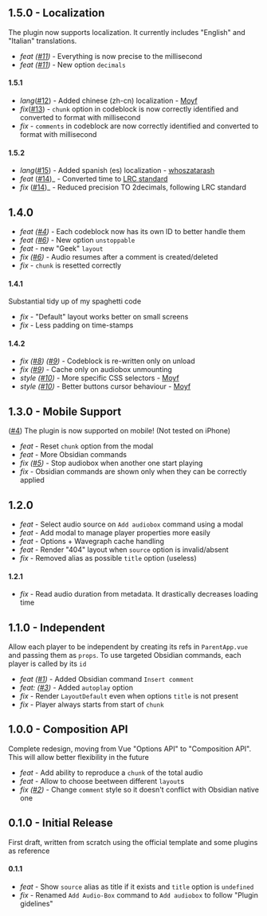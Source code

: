 ## 1.5.0 - Localization

The plugin now supports localization. It currently includes "English" and "Italian" translations.

-   _feat ([#11](https://github.com/12-VidE/annotate-audio/issues/11))_ - Everything is now precise to the millisecond
-   _feat ([#11](https://github.com/12-VidE/annotate-audio/issues/11))_ - New option `decimals`

#### 1.5.1

-   _lang_([#12](https://github.com/12-VidE/annotate-audio/pull/12)) - Added chinese (zh-cn) localization - [Moyf](https://github.com/Moyf)
-   _fix_([#13](https://github.com/12-VidE/annotate-audio/issues/13)) - `chunk` option in codeblock is now correctly identified and converted to format with millisecond
-   _fix_ - `comments` in codeblock are now correctly identified and converted to format with millisecond

#### 1.5.2

-   _lang_([#15](https://github.com/12-VidE/annotate-audio/issues/15)) - Added spanish (es) localization - [whoszatarash](https://github.com/whoszatarash)
-   _feat_ ([#14](https://github.com/12-VidE/annotate-audio/issues/14))_ - Converted time to [LRC standard](https://en.wikipedia.org/wiki/LRC_(file_format))
-   _fix_ ([#14](https://github.com/12-VidE/annotate-audio/issues/14))\_ - Reduced precision TO 2decimals, following LRC standard

## 1.4.0

-   _feat ([#4](https://github.com/12-VidE/annotate-audio/issues/4))_ - Each codeblock now has its own ID to better handle them
-   _feat ([#6](https://github.com/12-VidE/annotate-audio/issues/6))_ - New option `unstoppable`
-   _feat_ - new "Geek" `layout`
-   _fix ([#6](https://github.com/12-VidE/annotate-audio/issues/6))_ - Audio resumes after a comment is created/deleted
-   _fix_ - `chunk` is resetted correctly

#### 1.4.1

Substantial tidy up of my spaghetti code

-   _fix_ - "Default" layout works better on small screens
-   _fix_ - Less padding on time-stamps

#### 1.4.2

-   _fix ([#8](https://github.com/12-VidE/annotate-audio/issues/8)) ([#9](https://github.com/12-VidE/annotate-audio/issues/9))_ - Codeblock is re-written only on unload
-   _fix ([#9](https://github.com/12-VidE/annotate-audio/issues/9))_ - Cache only on audiobox unmounting
-   _style ([#10](https://github.com/12-VidE/annotate-audio/pull/10))_ - More specific CSS selectors - [Moyf](https://github.com/Moyf)
-   _style ([#10](https://github.com/12-VidE/annotate-audio/pull/10))_ - Better buttons cursor behaviour - [Moyf](https://github.com/Moyf)

## 1.3.0 - Mobile Support

([#4](https://github.com/12-VidE/annotate-audio/issues/4)) The plugin is now supported on mobile! (Not tested on iPhone)

-   _feat_ - Reset `chunk` option from the modal
-   _feat_ - More Obsidian commands
-   _fix ([#5](https://github.com/12-VidE/annotate-audio/issues/5))_ - Stop audiobox when another one start playing
-   _fix_ - Obsidian commands are shown only when they can be correctly applied

## 1.2.0

-   _feat_ - Select audio source on `Add audiobox` command using a modal
-   _feat_ - Add modal to manage player properties more easily
-   _feat_ - Options + Wavegraph cache handling
-   _feat_ - Render "404" layout when `source` option is invalid/absent
-   _fix_ - Removed alias as possible `title` option (useless)

#### 1.2.1

-   _fix_ - Read audio duration from metadata. It drastically decreases loading time

## 1.1.0 - Independent

Allow each player to be independent by creating its refs in `ParentApp.vue` and passing them as `props`. To use targeted Obsidian commands, each player is called by its `id`

-   _feat ([#1](https://github.com/12-VidE/annotate-audio/issues/1))_ - Added Obsidian command `Insert comment`
-   _feat: ([#3](https://github.com/12-VidE/annotate-audio/issues/3))_ - Added `autoplay` option
-   _fix_ - Render `LayoutDefault` even when options `title` is not present
-   _fix_ - Player always starts from start of `chunk`

## 1.0.0 - Composition API

Complete redesign, moving from Vue "Options API" to "Composition API". This will allow better flexibility in the future

-   _feat_ - Add ability to reproduce a `chunk` of the total audio
-   _feat_ - Allow to choose beetween different `layout`s
-   _fix ([#2](https://github.com/12-VidE/annotate-audio/issues/2))_ - Change `comment` style so it doesn't conflict with Obsidian native one

## 0.1.0 - Initial Release

First draft, written from scratch using the official template and some plugins as reference

#### 0.1.1

-   _feat_ - Show `source` alias as title if it exists and `title` option is `undefined`
-   _fix_ - Renamed `Add Audio-Box` command to `Add audiobox` to follow "Plugin gidelines"
